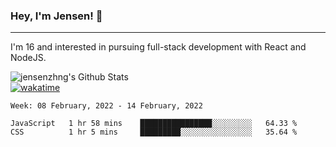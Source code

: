 ### Hey, I'm Jensen! 👋

---

I'm 16 and interested in pursuing full-stack development with React and NodeJS.

![jensenzhng's Github Stats](https://github-readme-stats.vercel.app/api?username=jensenzhng&theme=dark&show_icons=true&count_private=true)
<br />
[![wakatime](https://wakatime.com/badge/user/cbfc263d-3611-4e36-8278-8fad45fe3f62.svg)](https://wakatime.com/@cbfc263d-3611-4e36-8278-8fad45fe3f62)

<!--START_SECTION:waka-->
```text
Week: 08 February, 2022 - 14 February, 2022

JavaScript   1 hr 58 mins    ████████████████░░░░░░░░░   64.33 % 
CSS          1 hr 5 mins     █████████░░░░░░░░░░░░░░░░   35.64 % 
```
<!--END_SECTION:waka-->
